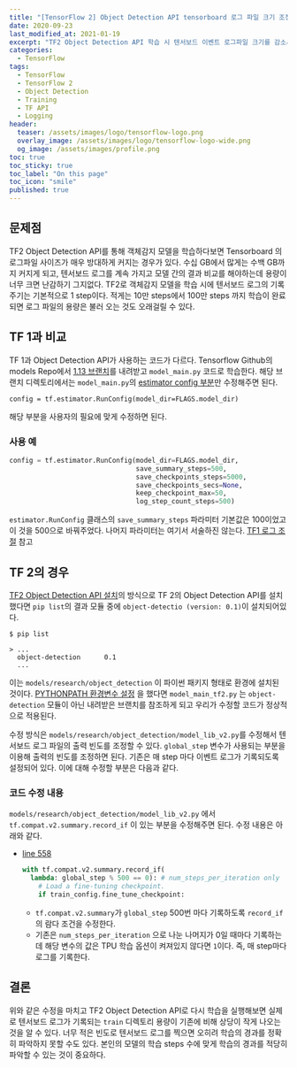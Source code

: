 ```yaml
---
title: "[TensorFlow 2] Object Detection API tensorboard 로그 파일 크기 조정"
date: 2020-09-23
last_modified_at: 2021-01-19
excerpt: "TF2 Object Detection API 학습 시 텐서보드 이벤트 로그파일 크기를 감소시키는 방법"
categories:
  - TensorFlow
tags:
  - TensorFlow
  - TensorFlow 2
  - Object Detection
  - Training
  - TF API
  - Logging
header:
  teaser: /assets/images/logo/tensorflow-logo.png
  overlay_image: /assets/images/logo/tensorflow-logo-wide.png
  og_image: /assets/images/profile.png
toc: true
toc_sticky: true
toc_label: "On this page"
toc_icon: "smile"
published: true
---
```

## 문제점
TF2 Object Detection API를 통해 객체감지 모델을 학습하다보면 Tensorboard 의 로그파일 사이즈가 매우 방대하게 커지는 경우가 있다. 수십 GB에서 
많게는 수백 GB까지 커지게 되고, 텐서보드 로그를 계속 가지고 모델 간의 결과 비교를 해야하는데 용량이 너무 크면 난감하기 그지없다. 
TF2로 객체감지 모델을 학습 시에 텐서보드 로그의 기록 주기는 기본적으로 1 step이다. 적게는 10만 steps에서 100만 steps 까지 학습이 완료되면 
로그 파일의 용량은 불러 오는 것도 오래걸릴 수 있다.



## TF 1과 비교
TF 1과 Object Detection API가 사용하는 코드가 다르다. Tensorflow Github의 models Repo에서 [1.13 브랜치](https://github.com/tensorflow/models/tree/r1.13.0 )를
내려받고 `model_main.py` 코드로 학습한다. 해당 브랜치 디렉토리에서는 `model_main.py`의 [estimator config 부분](https://github.com/tensorflow/models/blob/r1.13.0/research/object_detection/model_main.py#L62 )만
수정해주면 된다.  
```
config = tf.estimator.RunConfig(model_dir=FLAGS.model_dir)
```
해당 부분을 사용자의 필요에 맞게 수정하면 된다. 

### 사용 예
```python
config = tf.estimator.RunConfig(model_dir=FLAGS.model_dir,
                                save_summary_steps=500,
                                save_checkpoints_steps=5000,
                                save_checkpoints_secs=None,
                                keep_checkpoint_max=50,
                                log_step_count_steps=500)
```
`estimator.RunConfig` 클래스의 `save_summary_steps` 파라미터 기본값은 100이었고 이 것을 500으로 바꿔주었다. 나머지 파라미터는 여기서 서술하진 않는다.
[TF1 로그 조절]() 참고
<!--- `save_summary_steps`와 `log_step_count_steps` 파라미터를 통해서 `tf.summary` 즉, 텐서보드에 기록하는 빈도를 조절할 수 있다. 로그 이벤트
파일이 작은 빈도로 기록되면 용량이 방대해 질 수 있는데 이를 막기 위함이다.  
- `save_checkpoints_steps`와 `save_checkpoint_secs` 는 각각 체크포인트를 몇 스텝마다 혹은 몇 초마다 기록하겠다 하는 파라미터이다. 둘 중에
하나만 지정할 수 있으며 만약 둘 다 값을 지정할 시 오류가 발생한다. 
- `keep_checkpoint_max` 는 체크포인트를 저장할 최대 개수이다. `10`으로 지정한다면 10개가 생긴 이후 다음에 저장되는 체크포인트는 가장 오래된 
체크포인트를 지우고 저장된다. 

TF 2는 `PYTHONPATH` 관련해서 이용하는 파이썬 패키지의 경로에 유의해야한다. 아래를 참고하자.-->  

## TF 2의 경우 
[TF2 Object Detection API 설치](https://dongle94.github.io/tensorflow/tf2-obj-detection-api-setting )의 방식으로 TF 2의
Object Detection API를 설치했다면 `pip list`의 결과 모듈 중에 `object-detectio (version: 0.1)`이 설치되어있다. 
```shell
$ pip list

> ...
  object-detection      0.1
  ...
```
이는 `models/research/object_detection` 이 파이썬 패키지 형태로 환경에 설치된 것이다. [PYTHONPATH 환경변수 설정](https://dongle94.github.io/tensorflow/tf2-obj-detection-api-setting/#pythonpath-환경변수-설정 )
을 했다면 `model_main_tf2.py` 는 `object-detection` 모듈이 아닌 내려받은 브랜치를 참조하게 되고 우리가 수정할 코드가 정상적으로 적용된다.

수정 방식은 `models/research/object_detection/model_lib_v2.py`를 수정해서 텐서보드 로그 파일의 출력 빈도를 조정할 수 있다.
`global_step` 변수가 사용되는 부분을 이용해 출력의 빈도를 조정하면 된다. 기존은 매 step 마다 이벤트 로그가 기록되도록 설정되어 있다.
이에 대해 수정할 부분은 다음과 같다.  

### 코드 수정 내용
`models/research/object_detection/model_lib_v2.py` 에서 `tf.compat.v2.summary.record_if` 이 있는 부분을 수정해주면 된다.
수정 내용은 아래와 같다.
  - [line 558](https://github.com/tensorflow/models/blob/master/research/object_detection/model_lib_v2.py#L558)  
    ```python
    with tf.compat.v2.summary.record_if(
      lambda: global_step % 500 == 0): # num_steps_per_iteration only
        # Load a fine-tuning checkpoint.
        if train_config.fine_tune_checkpoint:
    ```
    - `tf.compat.v2.summary`가 `global_step` 500번 마다 기록하도록 `record_if`의 람다 조건을 수정한다.
    - 기존은 `num_steps_per_iteration` 으로 나눈 나머지가 0일 때마다 기록하는데 해당 변수의 값은 TPU 학습 옵션이 켜져있지 않다면 `1`이다. 즉,
    매 step마다 로그를 기록한다.
    
## 결론 
위와 같은 수정을 마치고 TF2 Object Detection API로 다시 학습을 실행해보면 실제로 텐서보드 로그가 기록되는 `train` 디렉토리 용량이 기존에 비해 상당이 작게 나오는 것을
알 수 있다. 너무 적은 빈도로 텐서보드 로그를 찍으면 오히려 학습의 경과를 정확히 파악하지 못할 수도 있다. 본인의 모델의 학습 steps 수에 맞게 
학습의 경과를 적당히 파악할 수 있는 것이 중요하다.